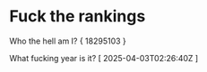 # Fuck the rankings

Who the hell am I?
{ 18295103 }

What fucking year is it?
[ 2025-04-03T02:26:40Z ]
